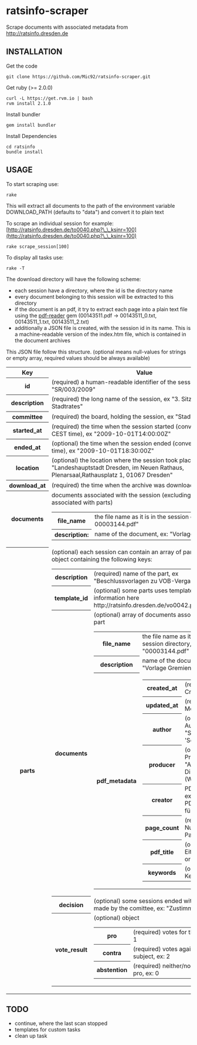 ratsinfo-scraper
================

Scrape documents with associated metadata from http://ratsinfo.dresden.de

INSTALLATION
------------

Get the code

    git clone https://github.com/Mic92/ratsinfo-scraper.git

Get ruby (>= 2.0.0)

    curl -L https://get.rvm.io | bash
    rvm install 2.1.0

Install bundler

    gem install bundler

Install Dependencies

    cd ratsinfo
    bundle install

USAGE
-----

To start scraping use:

    rake

This will extract all documents to the path of the environment variable DOWNLOAD_PATH (defaults to "data") and convert it to plain text

To scrape an individual session for example: [http://ratsinfo.dresden.de/to0040.php?\_\_ksinr=100](http://ratsinfo.dresden.de/to0040.php?\_\_ksinr=100)

    rake scrape_session[100]

To display all tasks use:

    rake -T

The download directory will have the following scheme:

- each session have a directory, where the id is the directory name
- every document belonging to this session will be extracted to this directory
- if the document is an pdf, it try to extract each page into a plain text file using the
  [pdf-reader](https://github.com/yob/pdf-reader) gem (00143511.pdf -> 00143511_0.txt, 00143511_1.txt, 00143511_2.txt)
- additionally a JSON file is created, with the session id in its name. This is a machine-readable
  version of the index.htm file, which is contained in the document archives

This JSON file follow this structure. (optional means null-values
for strings or empty array, required values should be always available)

<table>
<tr>
  <th>Key</th> <th>Value</th>
</tr>
<tr>
  <th>id</th>
  <td>(required) a human-readable identifier of the session, ex: "SR/003/2009"</td>
</tr>
<tr>
  <th>description</th>
  <td>(required) the long name of the session, ex "3. Sitzung des Stadtrates"</td>
</tr>
<tr>
  <th>committee</th>
  <td>(required) the board, holding the session, ex "Stadtrat"</td>
</tr>
<tr>
  <th>started_at</th>
  <td>(required) the time when the session started (converted from CEST time), ex "2009-10-01T14:00:00Z"</td>
</tr>
<tr>
  <th>ended_at</th>
  <td>(optional) the time when the session ended (converted from CEST time), ex "2009-10-01T18:30:00Z"</td>
</tr>
<tr>
  <th>location</th>
  <td>(optional) the location where the session took place,
      ex "Landeshauptstadt Dresden,  im Neuen Rathaus, Plenarsaal,Rathausplatz 1, 01067 Dresden"</td>
</tr>
<tr>
  <th>download_at</th>
  <td>(required) the time when the archive was downloaded</td>
</tr>
<tr>
  <th>documents</th>
  <td>documents associated with the session (excluding those associated
    with parts)
    <table>
       <tr>
         <th>file_name</th>
         <td>the file name as it is in the session directory, ex: 00003144.pdf"</td>
       </tr>
       <tr>
         <th>description:</th>
         <td>name of the document, ex: "Vorlage Gremien"</td>
       </tr>
    </table>
  </td>
</tr>
<tr>
  <th>parts</th>
  <td>(optional) each session can contain an array of parts.
      a part is an object containing the following keys:
    <table>
    <tr>
      <th>description</th>
      <td>(required) name of the part, ex "Beschlussvorlagen zu VOB-Vergaben"</td>
    </tr>
    <tr>
      <th>template_id</th>
      <td>(optional) some parts uses templates, further information here http://ratsinfo.dresden.de/vo0042.php</td>
    </tr>
    <tr>
      <th>documents</th>
      <td>
      (optional) array of documents associated with this part
        <table>
          <tr>
            <th>file_name</th>
            <td>the file name as it is in the session directory, ex: "00003144.pdf"</td>
          </tr>
          <tr>
            <th>description</th>
            <td>name of the document, ex: "Vorlage Gremien"</td>
          </tr>
          <tr>
            <th>pdf_metadata</th>
            <td>
              <table>
                <tr>
                  <th>created_at</th>
                  <td>(required) PDF CreationDate</td>
                </tr>
                <tr>
                  <th>updated_at</th>
                  <td>(required) PDF ModDate</td>
                </tr>
                <tr>
                  <th>author</th>
                  <td>(optional) PDF Author, ex: "Sitzungsdienst 'Session'"</td>
                </tr>
                <tr>
                  <th>producer</th>
                  <td>(optional) PDF Producer, ex: "Acrobat Distiller 8.1.0 (Windows)"</td>
                </tr>
                <tr>
                  <th>creator</th>
                  <td>PDF Creator, ex: "Acrobat PDFMaker 8.1 für Word"</td>
                </tr>
                <tr>
                  <th>page_count</th>
                  <td>(required) Number of Pages</td>
                </tr>
                <tr>
                  <th>pdf_title</th>
                  <td>(optional) Either PDF Title or Subject</td>
                </tr>
                <tr>
                  <th>keywords</th>
                  <td>(optional) PDF Keywords</td>
                </tr>
              </table>
            </td>
          </tr>
        </table>
      </td>
    </tr>
    <tr>
      <th>decision</th>
      <td>(optional) some sessions ended with a decision made by the comittee, ex: "Zustimmung"</td>
    </tr>
    <tr>
      <th>vote_result</th>
      <td>(optional) object
        <table>
          <tr>
            <th>pro</th>
            <td>(required) votes for the subject, ex: 1</td>
          </tr>
          <tr>
            <th>contra</th>
            <td>(required) votes against the subject, ex: 2</td>
          </tr>
          <tr>
            <th>abstention</th>
            <td>(required) neither/nor contra or pro, ex: 0</td>
         </tr>
        </table>
      </td>
    </tr>
    </table>
  </td>
  </tr>
</table>

TODO
----

- continue, where the last scan stopped
- templates for custom tasks
- clean up task
